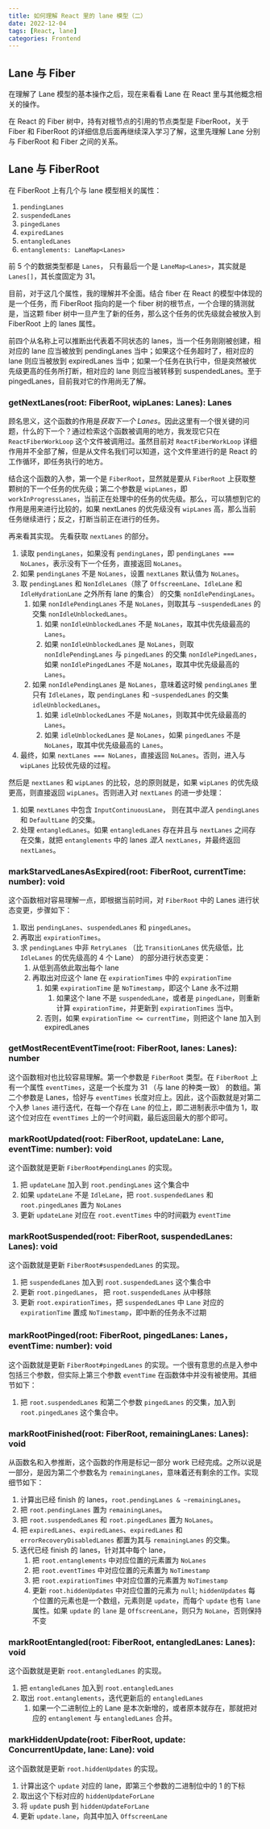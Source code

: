 ```yaml
---
title: 如何理解 React 里的 lane 模型（二）
date: 2022-12-04
tags: [React, lane]
categories: Frontend
---
```


## Lane 与 Fiber

在理解了 Lane 模型的基本操作之后，现在来看看 Lane 在 React 里与其他概念相关的操作。

在 React 的 Fiber 树中，持有对根节点的引用的节点类型是 FiberRoot，关于 Fiber 和 FiberRoot 的详细信息后面再继续深入学习了解，这里先理解 Lane 分别与 FiberRoot 和 Fiber 之间的关系。

## Lane 与 FiberRoot

在 FiberRoot 上有几个与 lane 模型相关的属性：

1. `pendingLanes`
2. `suspendedLanes`
3. `pingedLanes`
4. `expiredLanes`
5. `entangledLanes`
6. `entanglements: LaneMap<Lanes>`

前 5 个的数据类型都是 `Lanes`， 只有最后一个是 `LaneMap<Lanes>`，其实就是 `Lanes[]`，其长度固定为 31。

目前，对于这几个属性，我的理解并不全面。结合 fiber 在 React 的模型中体现的是一个任务，而 FiberRoot 指向的是一个 fiber 树的根节点，一个合理的猜测就是，当这颗 fiber 树中一旦产生了新的任务，那么这个任务的优先级就会被放入到 FiberRoot 上的 lanes 属性。

前四个从名称上可以推断出代表着不同状态的 lanes，当一个任务刚刚被创建，相对应的 lane 应当被放到 pendingLanes 当中；如果这个任务超时了，相对应的 lane 则应当被放到 expiredLanes 当中；如果一个任务在执行中，但是突然被优先级更高的任务所打断，相对应的 lane 则应当被转移到 suspendedLanes。至于 pingedLanes，目前我对它的作用尚无了解。

### getNextLanes(root: FiberRoot, wipLanes: Lanes): Lanes

顾名思义，这个函数的作用是*获取下一个 Lanes*。因此这里有一个很关键的问题，什么的下一个？通过检索这个函数被调用的地方，我发现它只在 `ReactFiberWorkLoop` 这个文件被调用过。虽然目前对 `ReactFiberWorkLoop` 详细作用并不全部了解，但是从文件名我们可以知道，这个文件里进行的是 React 的工作循环，即任务执行的地方。

结合这个函数的入参，第一个是 `FiberRoot`，显然就是要从 `FiberRoot` 上获取整颗树的下一个任务的优先级；第二个参数是 `wipLanes`，即 `workInProgressLanes`，当前正在处理中的任务的优先级。那么，可以猜想到它的作用是用来进行比较的，如果 nextLanes 的优先级没有 `wipLanes` 高，那么当前任务继续进行；反之，打断当前正在进行的任务。

再来看其实现。
先看获取 `nextLanes` 的部分。

1. 读取 `pendingLanes`，如果没有 `pendingLanes`，即 `pendingLanes === NoLanes`，表示没有下一个任务，直接返回 `NoLanes`。
2. 如果 `pendingLanes` 不是 `NoLanes`，设置 `nextLanes` 默认值为 `NoLanes`。
3. 取 `pendingLanes` 和 `NonIdleLanes`（除了 `OffscreenLane`、`IdleLane` 和 `IdleHydrationLane` 之外所有 lane 的集合） 的交集 `nonIdlePendingLanes`。
   1. 如果 `nonIdlePendingLanes` 不是 `NoLanes`，则取其与 `~suspendedLanes` 的交集 `nonIdleUnblockedLanes`。
      1. 如果 `nonIdleUnblockedLanes` 不是 `NoLanes`，取其中优先级最高的 `Lanes`。
      2. 如果 `nonIdleUnblockedLanes` 是 `NoLanes`，则取 `nonIdlePendingLanes` 与 `pingedLanes` 的交集 `nonIdlePingedLanes`，如果 `nonIdlePingedLanes` 不是 `NoLanes`，取其中优先级最高的 `Lanes`。
   2. 如果 `nonIdlePendingLanes` 是 `NoLanes`，意味着这时候 `pendingLanes` 里只有 `IdleLanes`，取 `pendingLanes` 和 `~suspendedLanes` 的交集 `idleUnblockedLanes`。
      1. 如果 `idleUnblockedLanes` 不是 `NoLanes`，则取其中优先级最高的 `Lanes`。
      2. 如果 `idleUnblockedLanes` 是 `NoLanes`，如果 `pingedLanes` 不是 `NoLanes`，取其中优先级最高的 `Lanes`。
4. 最终，如果 `nextLanes === NoLanes`，直接返回 `NoLanes`。否则，进入与 `wipLanes` 比较优先级的过程。

然后是 `nextLanes` 和 `wipLanes` 的比较，总的原则就是，如果 `wipLanes` 的优先级更高，则直接返回 `wipLanes`。否则进入对 `nextLanes` 的进一步处理：

1. 如果 `nextLanes` 中包含 `InputContinuousLane`， 则在其中*混入* `pendingLanes` 和 `DefaultLane` 的交集。
2. 处理 `entangledLanes`。如果 `entangledLanes` 存在并且与 `nextLanes` 之间存在交集，就把 `entanglements` 中的 lanes _混入_ `nextLanes`，并最终返回 `nextLanes`。

### markStarvedLanesAsExpired(root: FiberRoot, currentTime: number): void

这个函数相对容易理解一点，即根据当前时间，对 `FiberRoot` 中的 Lanes 进行状态变更，步骤如下：

1. 取出 `pendingLanes`、`suspendedLanes` 和 `pingedLanes`。
2. 再取出 `expirationTimes`。
3. 求 `pendingLanes` 中非 `RetryLanes` （比 `TransitionLanes` 优先级低，比 `IdleLanes` 的优先级高的 4 个 Lane） 的部分进行状态变更：
   1. 从低到高依此取出每个 lane
   2. 再取出对应这个 lane 在 `expirationTimes` 中的 `expirationTime`
      1. 如果 `expirationTime` 是 `NoTimestamp`，即这个 Lane 永不过期
         1. 如果这个 lane 不是 `suspendedLane`，或者是 `pingedLane`，则重新计算 `expirationTime`，并更新到 `expirationTimes` 当中。
      2. 否则，如果 `expirationTime <= currentTime`，则把这个 lane 加入到 expiredLanes

### getMostRecentEventTime(root: FiberRoot, lanes: Lanes): number

这个函数相对也比较容易理解。第一个参数是 `FiberRoot` 类型。在 `FiberRoot` 上有一个属性 `eventTimes`，这是一个长度为 31 （与 lane 的种类一致） 的数组。第二个参数是 Lanes，恰好与 `eventTimes` 长度对应上。因此，这个函数就是对第二个入参 `lanes` 进行迭代，在每一个存在 `Lane` 的位上，即二进制表示中值为 1，取这个位对应在 `eventTimes` 上的一个时间戳，最后返回最大的那个即可。

### markRootUpdated(root: FiberRoot, updateLane: Lane, eventTime: number): void

这个函数就是更新 `FiberRoot#pendingLanes` 的实现。

1. 把 `updateLane` 加入到 `root.pendingLanes` 这个集合中
2. 如果 `updateLane` 不是 `IdleLane`，把 `root.suspendedLanes` 和 `root.pingedLanes` 置为 `NoLanes`
3. 更新 `updateLane` 对应在 `root.eventTimes` 中的时间戳为 `eventTime`

### markRootSuspended(root: FiberRoot, suspendedLanes: Lanes): void

这个函数就是更新 `FiberRoot#suspendedLanes` 的实现。

1. 把 `suspendedLanes` 加入到 `root.suspendedLanes` 这个集合中
2. 更新 `root.pingedLanes`， 把 `root.suspendedLanes` 从中移除
3. 更新 `root.expirationTimes`，把 `suspendedLanes` 中 `Lane` 对应的 `expirationTime` 置成 `NoTimestamp`，即中断的任务永不过期

### markRootPinged(root: FiberRoot, pingedLanes: Lanes，eventTime: number): void

这个函数就是更新 `FiberRoot#pingedLanes` 的实现。一个很有意思的点是入参中包括三个参数，但实际上第三个参数 `eventTime`
在函数体中并没有被使用。其细节如下：

1. 把 `root.suspendedLanes` 和第二个参数 `pingedLanes` 的交集，加入到 `root.pingedLanes` 这个集合中。

### markRootFinished(root: FiberRoot, remainingLanes: Lanes): void

从函数名和入参推断，这个函数的作用是标记一部分 work 已经完成。之所以说是一部分，是因为第二个参数名为 `remainingLanes`，意味着还有剩余的工作。实现细节如下：

1. 计算出已经 finish 的 lanes，`root.pendingLanes & ~remainingLanes`。
2. 把 `root.pendingLanes` 置为 `remainingLanes`。
3. 把 `root.suspendedLanes` 和 `root.pingedLanes` 置为 `NoLanes`。
4. 把 `expiredLanes`、`expiredLanes`、`expiredLanes` 和 `errorRecoveryDisabledLanes` 都置为其与 `remainingLanes` 的交集。
5. 迭代已经 finish 的 lanes，针对其中每个 lane，
   1. 把 `root.entanglements` 中对应位置的元素置为 `NoLanes`
   2. 把 `root.eventTimes` 中对应位置的元素置为 `NoTimestamp`
   3. 把 `root.expirationTimes` 中对应位置的元素置为 `NoTimestamp`
   4. 更新 `root.hiddenUpdates` 中对应位置的元素为 `null`; `hiddenUpdates` 每个位置的元素也是一个数组，元素则是 `update`，而每个 `update` 也有 `lane` 属性。如果 `update` 的 `lane` 是 `OffscreenLane`，则只为 `NoLane`，否则保持不变

### markRootEntangled(root: FiberRoot, entangledLanes: Lanes): void

这个函数就是更新 `root.entangledLanes` 的实现。

1. 把 `entangledLanes` 加入到 `root.entangledLanes`
2. 取出 `root.entanglements`，迭代更新后的 `entangledLanes`
   1. 如果一个二进制位上的 Lane 是本次新增的，或者原本就存在，那就把对应的 `entanglement` 与 `entangledLanes` 合并。

### markHiddenUpdate(root: FiberRoot, update: ConcurrentUpdate, lane: Lane): void

这个函数就是更新 `root.hiddenUpdates` 的实现。

1. 计算出这个 `update` 对应的 lane，即第三个参数的二进制位中的 1 的下标
2. 取出这个下标对应的 `hiddenUpdateForLane`
3. 将 `update` push 到 `hiddenUpdateForLane`
4. 更新 `update.lane`，向其中加入 `OffscreenLane`
